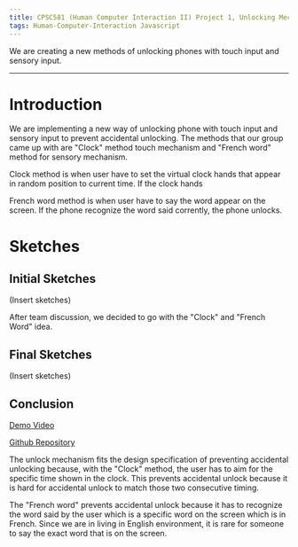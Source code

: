 ```yaml
---
title: CPSC581 (Human Computer Interaction II) Project 1, Unlocking Mechanism
tags: Human-Computer-Interaction Javascript
---
```

We are creating a new methods of unlocking phones with touch input and sensory input.

<!--more-->
---

# Introduction

We are implementing a new way of unlocking phone with touch input and sensory input to prevent accidental unlocking. The methods that our group came up with are "Clock" method touch mechanism and "French word" method for sensory mechanism.

Clock method is when user have to set the virtual clock hands that appear in random position to current time. If the clock hands 

French word method is when user have to say the word appear on the screen. If the phone recognize the word said corrently, the phone unlocks.

# Sketches

## Initial Sketches
(Insert sketches)

After team discussion, we decided to go with the "Clock" and "French Word" idea.

## Final Sketches
(Insert sketches)

## Conclusion
[Demo Video](https://youtu.be/XkQ-qT2bu5s)

[Github Repository](https://github.com/hfirdaus/unlockme)

The unlock mechanism fits the design specification of preventing accidental unlocking because, with the "Clock" method, the user has to aim for the specific time shown in the clock. This prevents accidental unlock because it is hard for accidental unlock to match those two consecutive timing.

The "French word" prevents accidental unlock because it has to recognize the word said by the user which is a specific word on the screen which is in French. Since we are in living in English environment, it is rare for someone to say the exact word that is on the screen.



